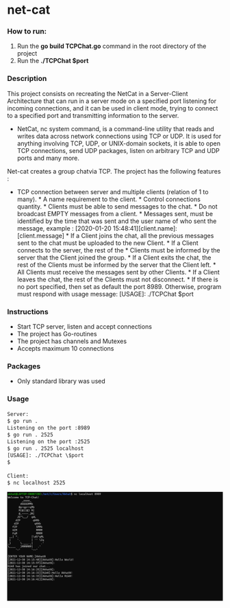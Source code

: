 # net-cat


### How to run:

1. Run the **go build TCPChat.go** command in the root directory of the project
2. Run the **./TCPChat $port**

### Description

This project consists on recreating the NetCat in a Server-Client Architecture that can run in a server mode on a specified port listening for incoming connections, and it can be used in client mode, trying to connect to a specified port and transmitting information to the server.

   * NetCat, nc system command, is a command-line utility that reads and writes data across network connections using TCP or UDP. It is used for anything involving TCP, UDP, or UNIX-domain sockets, it is able to open TCP connections, send UDP packages, listen on arbitrary TCP and UDP ports and many more.

Net-cat creates a group chatvia TCP. The project has the following features :

   * TCP connection between server and multiple clients (relation of 1 to many).
    * A name requirement to the client.
    * Control connections quantity.
    * Clients must be able to send messages to the chat.
    * Do not broadcast EMPTY messages from a client.
    * Messages sent, must be identified by the time that was sent and the user name of who sent the message, example : [2020-01-20 15:48:41][client.name]:[client.message]
    * If a Client joins the chat, all the previous messages sent to the chat must be uploaded to the new Client.
    * If a Client connects to the server, the rest of the * Clients must be informed by the server that the Client joined the group.
    * If a Client exits the chat, the rest of the Clients must be informed by the server that the Client left.
    * All Clients must receive the messages sent by other Clients.
    * If a Client leaves the chat, the rest of the Clients must not disconnect.
    * If there is no port specified, then set as default the port 8989. Otherwise, program must respond with usage message: [USAGE]: ./TCPChat $port

### Instructions
* Start TCP server, listen and accept connections
* The project has Go-routines
* The project has channels and Mutexes
* Accepts maximum 10 connections


### Packages
* Only standard library was used

### Usage

    Server: 
    $ go run .
    Listening on the port :8989
    $ go run . 2525
    Listening on the port :2525
    $ go run . 2525 localhost
    [USAGE]: ./TCPChat \$port
    $
    
    Client:
    $ nc localhost 2525


![alt text](ex-net.png "net-cat")​

